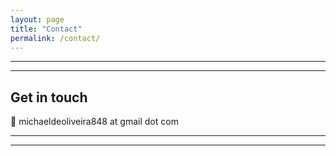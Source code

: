 ```yaml
---
layout: page
title: "Contact"
permalink: /contact/
---
```

---

---

## Get in touch

📧  michaeldeoliveira848 at gmail dot com


---

---
